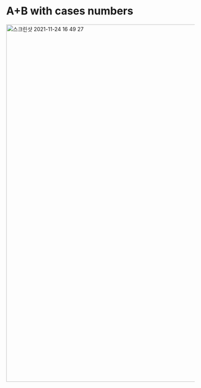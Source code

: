 # A+B with cases numbers


<img width="955" alt="스크린샷 2021-11-24 16 49 27" src="https://user-images.githubusercontent.com/80348069/143270979-d9b219a2-4a85-485d-bb21-2e582d49975c.png">
